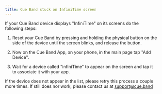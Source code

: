 ```yaml
---
title: Cue Band stuck on InfiniTime screen
---
```


If your Cue Band device displays "InfiniTime" on its screens do the following steps:

1) Reset your Cue Band by pressing and holding the physical button on the side of the device until the screen blinks, and release the button.

2) Now on the Cue Band App, on your phone, in the main page tap "Add Device".

3) Wait for a device called "InfiniTime" to appear on the screen and tap it to associate it with your app.

If the device does not appear in the list, please retry this process a couple more times.
If still does nor work, please contact us at [support@cue.band](mailto:support@cue.band)